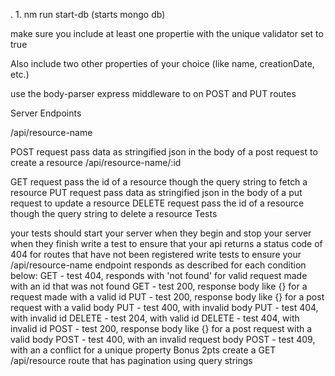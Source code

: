 
. 1. nm run start-db (starts mongo db)



make sure you include at least one propertie with the unique validator set to true

Also include two other properties of your choice (like name, creationDate, etc.)

use the body-parser express middleware to on POST and PUT routes

Server Endpoints

/api/resource-name

POST request
pass data as stringified json in the body of a post request to create a resource
/api/resource-name/:id

GET request
pass the id of a resource though the query string to fetch a resource
PUT request
pass data as stringified json in the body of a put request to update a resource
DELETE request
pass the id of a resource though the query string to delete a resource
Tests

your tests should start your server when they begin and stop your server when they finish
write a test to ensure that your api returns a status code of 404 for routes that have not been registered
write tests to ensure your /api/resource-name endpoint responds as described for each condition below:
GET - test 404, responds with 'not found' for valid request made with an id that was not found
GET - test 200, response body like {<data>} for a request made with a valid id
PUT - test 200, response body like {<data>} for a post request with a valid body
PUT - test 400, with invalid body
PUT - test 404, with invalid id
DELETE - test 204, with valid id
DELETE - test 404, with invalid id
POST - test 200, response body like {<data>} for a post request with a valid body
POST - test 400, with an invalid request body
POST - test 409, with an a conflict for a unique property
Bonus 2pts
create a GET /api/resource route that has pagination using query strings
